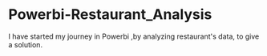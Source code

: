 # Powerbi-Restaurant_Analysis
I have started my journey in Powerbi ,by analyzing restaurant's data, to give a solution.
